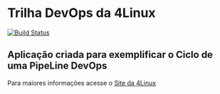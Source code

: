 # Trilha DevOps da 4Linux

[![Build Status](https://travis-ci.org/giuliana-marquesi/DevOpsLab-HelloWorld.svg?branch=master)](https://travis-ci.org/giuliana-marquesi/DevOpsLab-HelloWorld)

## Aplicação criada para exemplificar o Ciclo de uma PipeLine DevOps


Para maiores informações acesse o [Site da 4Linux](https://www.4linux.com.br/cursos/devops)
